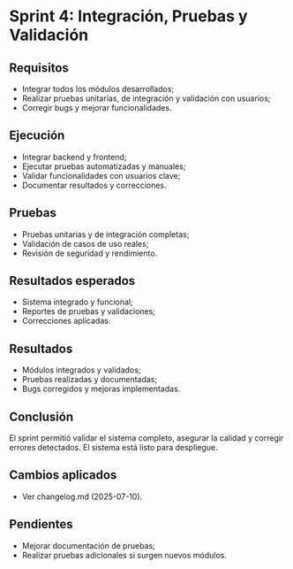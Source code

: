 # Sprint 4: Integración, Pruebas y Validación

## Requisitos

- Integrar todos los módulos desarrollados;
- Realizar pruebas unitarias, de integración y validación con usuarios;
- Corregir bugs y mejorar funcionalidades.

## Ejecución

- Integrar backend y frontend;
- Ejecutar pruebas automatizadas y manuales;
- Validar funcionalidades con usuarios clave;
- Documentar resultados y correcciones.

## Pruebas

- Pruebas unitarias y de integración completas;
- Validación de casos de uso reales;
- Revisión de seguridad y rendimiento.

## Resultados esperados

- Sistema integrado y funcional;
- Reportes de pruebas y validaciones;
- Correcciones aplicadas.

## Resultados

- Módulos integrados y validados;
- Pruebas realizadas y documentadas;
- Bugs corregidos y mejoras implementadas.

## Conclusión

El sprint permitió validar el sistema completo, asegurar la calidad y corregir errores detectados. El sistema está listo para despliegue.

## Cambios aplicados

- Ver changelog.md (2025-07-10).

## Pendientes

- Mejorar documentación de pruebas;
- Realizar pruebas adicionales si surgen nuevos módulos.
